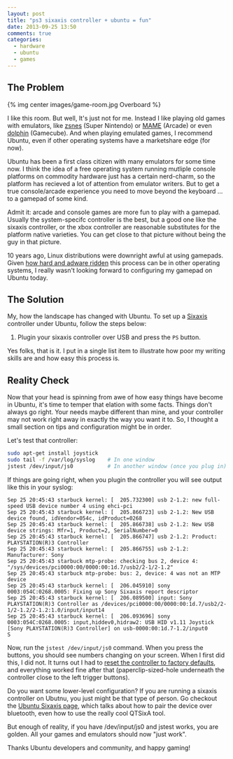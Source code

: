 ```yaml
---
layout: post
title: "ps3 sixaxis controller + ubuntu = fun"
date: 2013-09-25 13:50
comments: true
categories:
  - hardware
  - ubuntu
  - games
---
```


The Problem
-----------


{% img center images/game-room.jpg Overboard %}

I like this room.  But well, It's just not for me.  Instead I like playing old
games with emulators, like <a href="http://www.zsnes.com/">zsnes</a> (Super
Nintendo) or <a href="http://mamedev.org">MAME</a> (Arcade) or even <a
href="http://www.dolphin-emulator.com/">dolphin</a> (Gamecube).  And when
playing emulated games, I recommend Ubuntu, even if other operating systems
have a marketshare edge (for now).

Ubuntu has been a first class citizen with many emulators
for some time now.  I think the idea of a free operating system running
mutliple console platforms on commodity hardware just has a certain
nerd-charm, so the platform has recieved a lot of attention from emulator
writers.  But to get a true console/arcade experience you need to move beyond the
keyboard ... to a gamepad of some kind.

Admit it: arcade and console games are more fun to play with a gamepad.
Usually the system-specifc controller is the best, but a good one like the
sixaxis controller, or the xbox controller are reasonable substitutes for the
platform native varieties.  You can get close to that picture without being the
guy in that picture.

10 years ago, Linux distributions were downright awful at using gamepads.
Given <a href="http://www.motioninjoy.com/download">how hard and adware ridden</a>
this process can be in other operating systems, I really wasn't looking
forward to configuring my gamepad on Ubuntu today.

The Solution
------------

My, how the landscape has changed with Ubuntu.  To set up a <a
href="https://en.wikipedia.org/wiki/Sixaxis">Sixaxis</a> controller under
Ubuntu, follow the steps below:

 1. Plugin your sixaxis controller over USB and press the `PS` button.

Yes folks, that is it.  I put in a single list item to illustrate how poor my
writing skills are and how easy this process is.

Reality Check
-------------

Now that your head is spinning from awe of how easy things have become in
Ubuntu, it's time to temper that elation with some facts.  Things don't always
go right.  Your needs maybe different than mine, and your controller may not
work right away in exactly the way you want it to.  So, I thought a small
section on tips and configuration might be in order.

Let's test that controller:

``` bash
sudo apt-get install joystick
sudo tail -f /var/log/syslog    # In one window
jstest /dev/input/js0           # In another window (once you plug in)
```

If things are going right, when you plugin the controller you will see output like this in your syslog:

```
Sep 25 20:45:43 starbuck kernel: [  205.732300] usb 2-1.2: new full-speed USB device number 4 using ehci-pci
Sep 25 20:45:43 starbuck kernel: [  205.866723] usb 2-1.2: New USB device found, idVendor=054c, idProduct=0268
Sep 25 20:45:43 starbuck kernel: [  205.866738] usb 2-1.2: New USB device strings: Mfr=1, Product=2, SerialNumber=0
Sep 25 20:45:43 starbuck kernel: [  205.866747] usb 2-1.2: Product: PLAYSTATION(R)3 Controller
Sep 25 20:45:43 starbuck kernel: [  205.866755] usb 2-1.2: Manufacturer: Sony
Sep 25 20:45:43 starbuck mtp-probe: checking bus 2, device 4: "/sys/devices/pci0000:00/0000:00:1d.7/usb2/2-1/2-1.2"
Sep 25 20:45:43 starbuck mtp-probe: bus: 2, device: 4 was not an MTP device
Sep 25 20:45:43 starbuck kernel: [  206.045910] sony 0003:054C:0268.0005: Fixing up Sony Sixaxis report descriptor
Sep 25 20:45:43 starbuck kernel: [  206.089500] input: Sony PLAYSTATION(R)3 Controller as /devices/pci0000:00/0000:00:1d.7/usb2/2-1/2-1.2/2-1.2:1.0/input/input14
Sep 25 20:45:43 starbuck kernel: [  206.093696] sony 0003:054C:0268.0005: input,hiddev0,hidraw2: USB HID v1.11 Joystick [Sony PLAYSTATION(R)3 Controller] on usb-0000:00:1d.7-1.2/input0
S
```

Now, run the `jstest /dev/input/js0` command.  When you press the buttons, you
should see numbers changing on your screen.  When I first did this, I did not.
It turns out I had to <a
href="https://support.us.playstation.com/app/answers/detail/a_id/444/~/troubleshoot-dualshock-3%2Fsixaxis-controllers">reset
the controller to factory defaults</a>, and everything worked fine after that
(paperclip-sized-hole underneath the controller close to the left trigger
buttons).

Do you want some lower-level configuration?  If you are running a sixaxis
controller on Ubutnu, you just might be that type of person.  Go checkout the
<a href="https://help.ubuntu.com/community/Sixaxis">Ubuntu Sixaxis page</a>,
which talks about how to pair the device over bluetooth, even how to use the
really cool QTSixA tool.

But enough of reality, if you have /dev/input/js0 and jstest works, you are
golden.  All your games and emulators should now "just work".

Thanks Ubuntu developers and community, and happy gaming!
